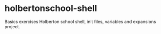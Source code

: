 # holbertonschool-shell
Basics exercises Holberton school shell, init files, variables and expansions project.
